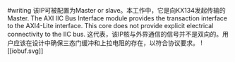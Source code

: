#writing 
该IP可被配置为Master or slave。本工作中，它是向KX134发起传输的Master.
The AXI IIC Bus Interface module provides the transaction interface to the AXI4-Lite interface. This core does not provide explicit electrical connectivity to the IIC bus. 这代表，该IP核与外界通信的信号并不是双向的。用户应该在设计中确保三态门缓冲和上拉电阻的存在，以符合协议要求。
![[iobuf.svg]]